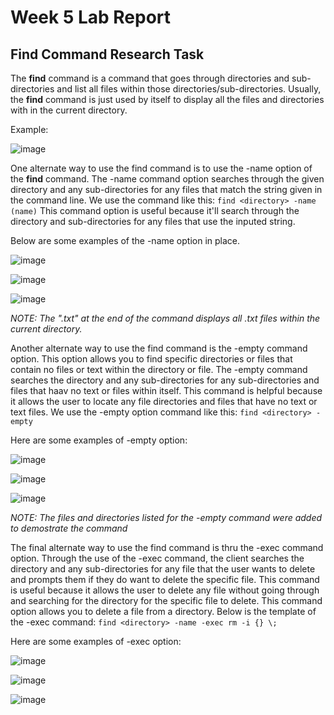 # Week 5 Lab Report

## Find Command Research Task

The **find** command is a command that goes through directories and sub-directories and list all files within those directories/sub-directories. Usually, the **find** command is just used by itself to display all the files and directories with in the current directory.

Example:

![image](https://user-images.githubusercontent.com/114555448/199079721-d82c980a-fa15-463b-a0a4-8950a86ca335.png)

One alternate way to use the find command is to use the -name option of the **find** command. The -name command option searches through the given directory and any sub-directories for any files that match the string given in the command line. We use the command like this:
`find <directory> -name (name)`
This command option is useful because it'll search through the directory and sub-directories for any files that use the inputed string.

Below are some examples of the -name option in place.

![image](https://user-images.githubusercontent.com/114555448/199079466-3b9b78bc-f7f3-4cc1-8c05-cdebdef8d167.png)

![image](https://user-images.githubusercontent.com/114555448/199653243-d8958ae5-f15b-45b0-bfdc-40e80c5a0e41.png)

![image](https://user-images.githubusercontent.com/114555448/199653505-3b0e4d10-56aa-4c8c-9cc0-914e571df98d.png)


*NOTE: The ".txt" at the end of the command displays all .txt files within the current directory.*


Another alternate way to use the find command is the -empty command option. This option allows you to find specific directories or files that contain no files or text within the directory or file. The -empty command searches the directory and any sub-directories for any sub-directories and files that haav no text or files within itself. This command is helpful because it allows the user to locate any file directories and files that have no text or text files. We use the -empty option command like this:
`find <directory> -empty`

Here are some examples of -empty option:

![image](https://user-images.githubusercontent.com/114555448/199650841-56ce9e27-0d79-4952-b9b7-3b9ccee725c6.png)

![image](https://user-images.githubusercontent.com/114555448/199654049-de8b3ab9-3226-4ba8-8824-257dfc1c0177.png)

![image](https://user-images.githubusercontent.com/114555448/199654098-3e24024a-2ae4-48ce-93de-d9ef87b2c617.png)


*NOTE: The files and directories listed for the -empty command were added to demostrate the command*


The final alternate way to use the find command is thru the -exec command option. Through the use of the -exec command, the client searches the directory and any sub-directories for any file that the user wants to delete and prompts them if they do want to delete the specific file. This command is useful because it allows the user to delete any file without going through and searching for the directory for the specific file to delete. This command option allows you to delete a file from a directory. Below is the template of the -exec command:
`find <directory> -name -exec rm -i {} \;`

Here are some examples of -exec option:

![image](https://user-images.githubusercontent.com/114555448/199652270-72a98b36-8875-4465-9719-34840ca612fb.png)

![image](https://user-images.githubusercontent.com/114555448/199654438-e91547c0-4357-4777-89c0-53e5791a4b3d.png)

![image](https://user-images.githubusercontent.com/114555448/199654590-00aee7a0-a058-42a3-b317-051b044723a9.png)
